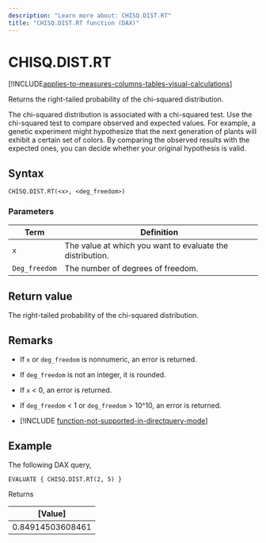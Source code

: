 ```yaml
---
description: "Learn more about: CHISQ.DIST.RT"
title: "CHISQ.DIST.RT function (DAX)"
---
```

# CHISQ.DIST.RT

[!INCLUDE[applies-to-measures-columns-tables-visual-calculations](includes/applies-to-measures-columns-tables-visual-calculations.md)]

Returns the right-tailed probability of the chi-squared distribution. 

The chi-squared distribution is associated with a chi-squared test. Use the chi-squared test to compare observed and expected values. For example, a genetic experiment might hypothesize that the next generation of plants will exhibit a certain set of colors. By comparing the observed results with the expected ones, you can decide whether your original hypothesis is valid.

## Syntax

```dax
CHISQ.DIST.RT(<x>, <deg_freedom>)
```

### Parameters

|Term|Definition|
|--------|--------------|
|`x`|The value at which you want to evaluate the distribution.|
|`Deg_freedom`|The number of degrees of freedom.|

## Return value

The right-tailed probability of the chi-squared distribution.

## Remarks

- If `x` or `deg_freedom` is nonnumeric, an error is returned.

- If `deg_freedom` is not an integer, it is rounded.

- If `x` < 0, an error is returned.

- If `deg_freedom` < 1 or `deg_freedom` > 10^10, an error is returned.

- [!INCLUDE [function-not-supported-in-directquery-mode](includes/function-not-supported-in-directquery-mode.md)]

## Example

The following DAX query,

```dax
EVALUATE { CHISQ.DIST.RT(2, 5) }
```

Returns

|[Value] |
|---------|
|0.84914503608461    |

